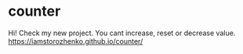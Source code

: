 # counter
Hi! Check my new project. You cant increase, reset or decrease value.
https://iamstorozhenko.github.io/counter/

